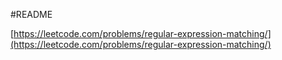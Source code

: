 #README

[https://leetcode.com/problems/regular-expression-matching/](https://leetcode.com/problems/regular-expression-matching/)
